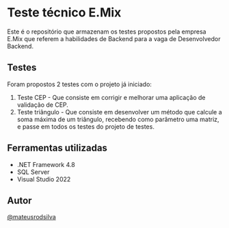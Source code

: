 # Teste técnico E.Mix

Este é o repositório que armazenam os testes propostos pela empresa E.Mix que referem a habilidades de Backend para a vaga de Desenvolvedor Backend.

## Testes
Foram propostos 2 testes com o projeto já iniciado:
1. Teste CEP - Que consiste em corrigir e melhorar uma aplicação de validação de CEP.
2. Teste triângulo - Que consiste em desenvolver um método que calcule a soma máxima de um triângulo, recebendo como parâmetro uma matriz, e passe em todos os testes do projeto de testes.
## Ferramentas utilizadas

- .NET Framework 4.8
- SQL Server
- Visual Studio 2022

## Autor
[@mateusrodsilva](https://github.com/mateusrodsilva)
